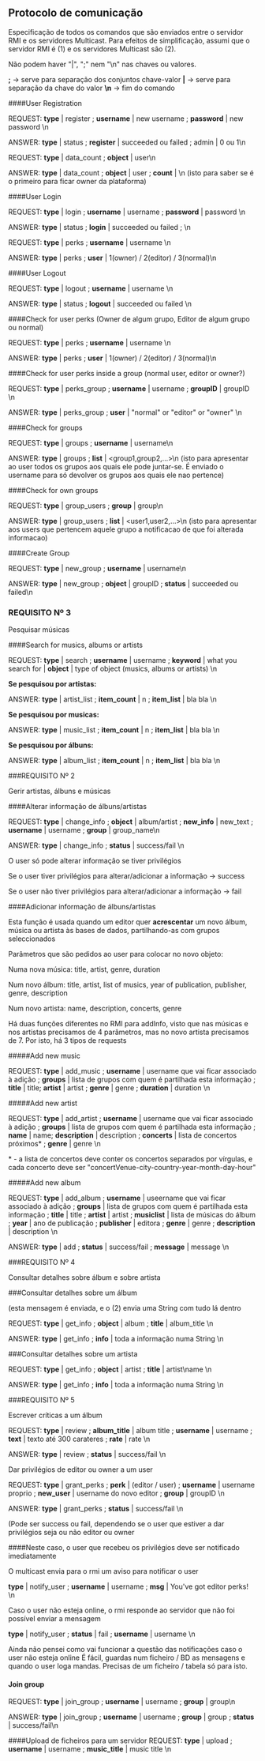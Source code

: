 ## Protocolo de comunicação 

Especificação de todos os comandos que são enviados entre o servidor RMI e os servidores Multicast. Para efeitos de simplificação, assumi que o servidor RMI é (1) e os servidores Multicast são (2).

Não podem haver "|", ";" nem "\n" nas chaves ou valores.

**;** -> serve para separação dos conjuntos chave-valor
**|** -> serve para separação da chave do valor
**\n** -> fim do comando



####User Registration

REQUEST: **type** | register ; **username** | new username ; **password** | new password \n

ANSWER: **type** | status ; **register** | succeeded ou failed ; admin | 0 ou 1\n

REQUEST: **type** | data_count ; **object** | user\n

ANSWER: **type** | data_count ; **object** | user ; **count** | <n users>\n (isto para saber se é o primeiro para ficar owner da plataforma)


####User Login

REQUEST: **type** | login ; **username** | username ; **password** | password \n

ANSWER: **type** | status ; **login** | succeeded ou failed ; \n

REQUEST: **type** | perks ; **username** | username \n

ANSWER: **type** | perks ; **user** | 1(owner) / 2(editor) / 3(normal)\n


####User Logout

REQUEST: **type** | logout ; **username** | username \n

ANSWER: **type** | status ; **logout** | succeeded ou failed \n


####Check for user perks (Owner de algum grupo, Editor de algum grupo ou normal)

REQUEST: **type** | perks ; **username** | username \n

ANSWER: **type** | perks ; **user** | 1(owner) / 2(editor) / 3(normal)\n



####Check for user perks inside a group (normal user, editor or owner?)

REQUEST: **type** | perks_group ; **username** | username ; **groupID** | groupID \n

ANSWER: **type** | perks_group ; **user** | "normal" or "editor" or "owner" \n


####Check for groups

REQUEST: **type** | groups ; **username** | username\n	

ANSWER: **type** | groups ; **list** | <group1,group2,...>\n
(isto para apresentar ao user todos os grupos aos quais ele pode juntar-se. É enviado o username para só devolver os grupos aos quais ele nao pertence)


####Check for own groups

REQUEST: **type** | group_users ; **group** | group\n	

ANSWER: **type** | group_users ; **list** | <user1,user2,...>\n
(isto para apresentar aos users que pertencem aquele grupo a notificacao de que foi alterada informacao)

####Create Group
	
REQUEST: **type** | new_group ; **username** | username\n

ANSWER: **type** | new_group ; **object** | groupID ; **status** | succeeded ou failed\n


### REQUISITO Nº 3

Pesquisar músicas

####Search for musics, albums or artists

REQUEST: **type** | search ; **username** | username ; **keyword** | what you search for | **object** | type of object (musics, albums or artists) \n

**Se pesquisou por artistas:**

ANSWER: **type** | artist\_list ; **item_count** | n ; **item_list** | bla bla \n 

**Se pesquisou por musicas:**

ANSWER: **type** | music\_list ; **item_count** | n ; **item_list** | bla bla \n 

**Se pesquisou por álbuns:**

ANSWER: **type** | album\_list ;  **item_count** | n ; **item_list** | bla bla \n 



###REQUISITO Nº 2

Gerir artistas, álbuns e músicas

####Alterar informação de álbuns/artistas

REQUEST: **type** | change\_info ; **object** | album/artist ; **new_info** | new\_text ; **username** | username ; **group** | group_name\n

ANSWER: **type** | change\_info ; **status** | success/fail \n

O user só pode alterar informação se tiver privilégios

Se o user tiver privilégios para alterar/adicionar a informação -> success

Se o user não tiver privilégios para alterar/adicionar a informação -> fail

####Adicionar informação de álbuns/artistas

Esta função é usada quando um editor quer **acrescentar** um novo álbum, música ou artista às bases de dados, partilhando-as com grupos seleccionados

Parâmetros que são pedidos ao user para colocar no novo objeto:

Numa nova música: title, artist, genre, duration

Num novo álbum: title, artist, list of musics, year of publication, publisher, genre, description

Num novo artista: name, description, concerts, genre

Há duas funções diferentes no RMI para addInfo, visto que nas músicas e nos artistas precisamos de 4 parâmetros, mas no novo artista precisamos de 7. Por isto, há 3 tipos de requests

#####Add new music

REQUEST: **type** | add\_music ; **username** | username que vai ficar associado à adição ; **groups** | lista de grupos com quem é partilhada esta informação ; **title** | title; **artist** | artist ; **genre** | genre ; **duration** | duration \n

#####Add new artist

REQUEST: **type** | add\_artist ; **username** | username que vai ficar associado à adição ; **groups** | lista de grupos com quem é partilhada esta informação ; **name** | name; **description** | description ; **concerts** | lista de concertos próximos* ; **genre** | genre \n

\* - a lista de concertos deve conter os concertos separados por vírgulas, e cada concerto deve ser "concertVenue-city-country-year-month-day-hour"

#####Add new album

REQUEST: **type** | add\_album ; **username** | useername que vai ficar associado à adição ; **groups** | lista de grupos com quem é partilhada esta informação ; **title** | title ; **artist** | artist ; **musiclist** | lista de músicas do álbum ; **year** | ano de publicação ; **publisher** | editora ; **genre** | genre ; **description** | description \n


ANSWER: **type** | add ; **status** | success/fail ; **message** | message \n


###REQUISITO Nº 4

Consultar detalhes sobre álbum e sobre artista

###Consultar detalhes sobre um álbum

(esta mensagem é enviada, e o (2) envia uma String com tudo lá dentro

REQUEST: **type** | get\_info ; **object** | album ; **title** | album\_title \n

ANSWER: **type** | get\_info ; **info** | toda a informação numa String \n

###Consultar detalhes sobre um artista

REQUEST: **type** | get\_info ; **object** | artist ; **title** | artist\name \n

ANSWER: **type** | get\_info ; **info** | toda a informação numa String \n


###REQUISITO Nº 5

Escrever críticas a um álbum

REQUEST: **type** | review ; **album\_title** | album title ; **username** | username ; **text** | texto até 300 carateres ; **rate** | rate \n

ANSWER: **type** | review  ; **status** | success/fail \n



Dar privilégios de editor ou owner a um user

REQUEST: **type** | grant\_perks ; **perk** | (editor / user) ; **username** | username proprio ; **new\_user** | username do novo editor ; **group** | groupID \n

ANSWER: **type** | grant\_perks ; **status** | success/fail \n

(Pode ser success ou fail, dependendo se o user que estiver a dar privilégios seja ou não editor ou owner


####Neste caso, o user que recebeu os privilégios deve ser notificado imediatamente

O multicast envia para o rmi um aviso para notificar o user

**type** | notify\_user ; **username** | username ; **msg** | You've got editor perks! \n

Caso o user não esteja online, o rmi responde ao servidor que não foi possível enviar a mensagem

**type** | notify\_user ; **status** | fail ; **username** | username \n

Ainda não pensei como vai funcionar a questão das notificações caso o user não esteja online
É fácil, guardas num ficheiro / BD as mensagens e quando o user loga mandas. Precisas de um ficheiro / tabela só para isto.


#### Join group

REQUEST: **type** | join_group ; **username** | username ; **group** | group\n

ANSWER: **type** | join_group ; **username** | username ; **group** | group ; **status** | success/fail\n


####Upload de ficheiros para um servidor
REQUEST: **type** | upload ; **username** | username ; **music_title** | music title \n
